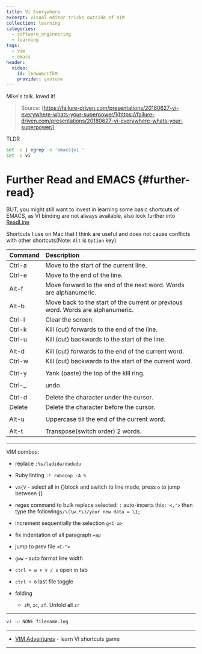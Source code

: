 ```yaml
---
title: Vi Everywhere
excerpt: visual editor tricks outside of VIM
collection: learning
categories:
  - software_engineering
  - learning
tags:
  - vim
  - emacs
header:
  video:
    id: l6dwu6cCfkM
    provider: youtube
---
```


Mike's talk. loved it!

> Source:
[https://failure-driven.com/presentations/20180627-vi-everywhere-whats-your-superpower/](https://failure-driven.com/presentations/20180627-vi-everywhere-whats-your-superpower/)

TLDR
```bash
set -o | egrep -e 'emacs|vi '
set -o vi
```
# Further Read and EMACS {#further-read}
BUT, you might still want to invest in learning some basic shortcuts of EMACS, as VI binding are not always available, also look further into [ReadLine](https://readline.kablamo.org/emacs.html)

Shortcuts I use on Mac that I think are useful and does not cause conflicts with other shortcuts(Note: `Alt` is `Option` key):

| Command | Description                                                                     |
| :------ | :------------------------------------------------------------------------------ |
| Ctrl-a  | Move to the start of the current line.                                          |
| Ctrl-e  | Move to the end of the line.                                                    |
| Alt-f   | Move forward to the end of the next word. Words are alphanumeric.               |
| Alt-b   | Move back to the start of the current or previous word. Words are alphanumeric. |
| Ctrl-l  | Clear the screen.                                                               |
| Ctrl-k  | Kill (cut) forwards to the end of the line.                                     |
| Ctrl-u  | Kill (cut) backwards to the start of the line.                                  |
|         |                                                                                 |
| Alt-d   | Kill (cut) forwards to the end of the current word.                             |
| Ctrl-w  | Kill (cut) backwards to the start of the current word.                          |
|         |                                                                                 |
| Ctrl-y  | Yank (paste) the top of the kill ring.                                          |
|         |                                                                                 |
| Ctrl-_  | undo                                                                            |
|         |                                                                                 |
| Ctrl-d  | Delete the character under the cursor.                                          |
| Delete  | Delete the character before the cursor.                                         |
|         |                                                                                 |
| Alt-u   | Uppercase till the end of the current word.                                     |
|         |                                                                                 |
|Alt-t|Transpose(switch order) 2 words.

---

VIM combos:

- replace `:%s/ladida/dududu`
- Ruby linting `:! rubocop -A %`
- `va{V` - select all in {}block and switch to line mode, press `o` to jump between {}
- regex command to bulk replace selected: `:` auto-incerts this`:'<,'>` then type the following`s/\(\w.*\)/your new data = \1;`
- increment sequentially the selection `g<C-a>`
- fix indentation of all paragraph `=ap`
- jump to prev file `<C-^>`


- `gww`  - auto format line width
- `ctrl + w + v / s` open in tab
- `ctrl + 6` last file toggle
- folding
	- `zM`, `zc`, `zf`. Unfold all `zr`

---

```sh
vi -u NONE filename.log
```


---

- [VIM Adventures](https://vim-adventures.com/) - learn VI shortcuts game


---


